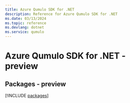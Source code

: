 ```yaml
---
title: Azure Qumulo SDK for .NET
description: Reference for Azure Qumulo SDK for .NET
ms.date: 03/13/2024
ms.topic: reference
ms.devlang: dotnet
ms.service: qumulo
---
```

# Azure Qumulo SDK for .NET - preview
## Packages - preview
[!INCLUDE [packages](qumulo-index.md)]